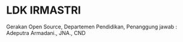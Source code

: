 # LDK IRMASTRI
Gerakan Open Source,
Departemen Pendidikan,
Penanggung jawab : Adeputra Armadani., JNA., CND
